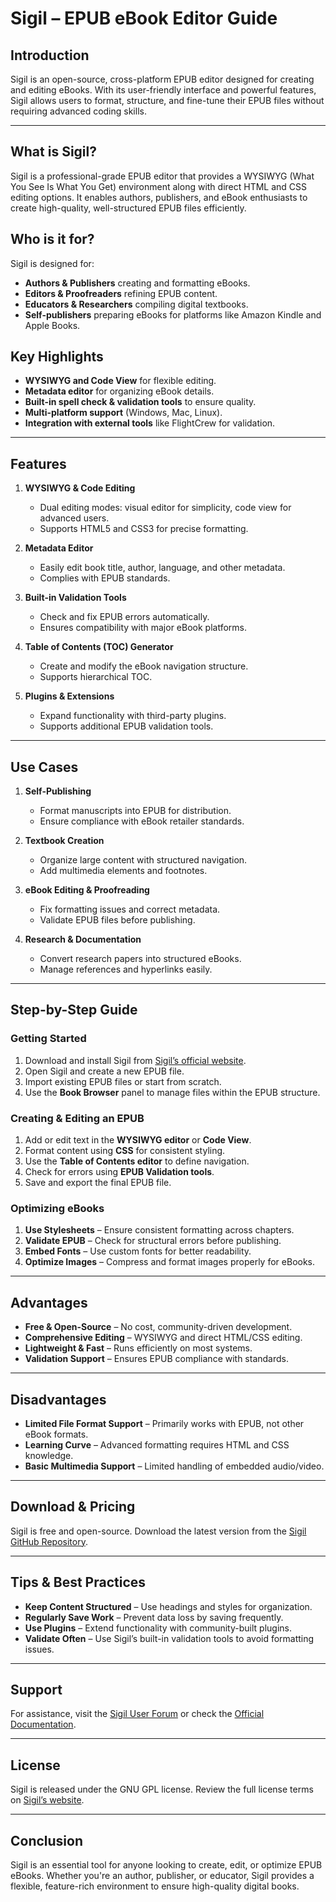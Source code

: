 # **Sigil – EPUB eBook Editor Guide**

## **Introduction**
Sigil is an open-source, cross-platform EPUB editor designed for creating and editing eBooks. With its user-friendly interface and powerful features, Sigil allows users to format, structure, and fine-tune their EPUB files without requiring advanced coding skills.

---

## **What is Sigil?**
Sigil is a professional-grade EPUB editor that provides a WYSIWYG (What You See Is What You Get) environment along with direct HTML and CSS editing options. It enables authors, publishers, and eBook enthusiasts to create high-quality, well-structured EPUB files efficiently.

## **Who is it for?**
Sigil is designed for:
- **Authors & Publishers** creating and formatting eBooks.
- **Editors & Proofreaders** refining EPUB content.
- **Educators & Researchers** compiling digital textbooks.
- **Self-publishers** preparing eBooks for platforms like Amazon Kindle and Apple Books.

## **Key Highlights**
- **WYSIWYG and Code View** for flexible editing.
- **Metadata editor** for organizing eBook details.
- **Built-in spell check & validation tools** to ensure quality.
- **Multi-platform support** (Windows, Mac, Linux).
- **Integration with external tools** like FlightCrew for validation.

---

## **Features**

1. **WYSIWYG & Code Editing**  
   - Dual editing modes: visual editor for simplicity, code view for advanced users.
   - Supports HTML5 and CSS3 for precise formatting.

2. **Metadata Editor**  
   - Easily edit book title, author, language, and other metadata.
   - Complies with EPUB standards.

3. **Built-in Validation Tools**  
   - Check and fix EPUB errors automatically.
   - Ensures compatibility with major eBook platforms.

4. **Table of Contents (TOC) Generator**  
   - Create and modify the eBook navigation structure.
   - Supports hierarchical TOC.

5. **Plugins & Extensions**  
   - Expand functionality with third-party plugins.
   - Supports additional EPUB validation tools.

---

## **Use Cases**

1. **Self-Publishing**  
   - Format manuscripts into EPUB for distribution.
   - Ensure compliance with eBook retailer standards.

2. **Textbook Creation**  
   - Organize large content with structured navigation.
   - Add multimedia elements and footnotes.

3. **eBook Editing & Proofreading**  
   - Fix formatting issues and correct metadata.
   - Validate EPUB files before publishing.

4. **Research & Documentation**  
   - Convert research papers into structured eBooks.
   - Manage references and hyperlinks easily.

---

## **Step-by-Step Guide**

### **Getting Started**
1. Download and install Sigil from [Sigil’s official website](https://sigil-ebook.com/).
2. Open Sigil and create a new EPUB file.
3. Import existing EPUB files or start from scratch.
4. Use the **Book Browser** panel to manage files within the EPUB structure.

### **Creating & Editing an EPUB**
1. Add or edit text in the **WYSIWYG editor** or **Code View**.
2. Format content using **CSS** for consistent styling.
3. Use the **Table of Contents editor** to define navigation.
4. Check for errors using **EPUB Validation tools**.
5. Save and export the final EPUB file.

### **Optimizing eBooks**
1. **Use Stylesheets** – Ensure consistent formatting across chapters.
2. **Validate EPUB** – Check for structural errors before publishing.
3. **Embed Fonts** – Use custom fonts for better readability.
4. **Optimize Images** – Compress and format images properly for eBooks.

---

## **Advantages**
- **Free & Open-Source** – No cost, community-driven development.
- **Comprehensive Editing** – WYSIWYG and direct HTML/CSS editing.
- **Lightweight & Fast** – Runs efficiently on most systems.
- **Validation Support** – Ensures EPUB compliance with standards.

---

## **Disadvantages**
- **Limited File Format Support** – Primarily works with EPUB, not other eBook formats.
- **Learning Curve** – Advanced formatting requires HTML and CSS knowledge.
- **Basic Multimedia Support** – Limited handling of embedded audio/video.

---

## **Download & Pricing**
Sigil is free and open-source. Download the latest version from the [Sigil GitHub Repository](https://github.com/Sigil-Ebook/Sigil/releases).

---

## **Tips & Best Practices**
- **Keep Content Structured** – Use headings and styles for organization.
- **Regularly Save Work** – Prevent data loss by saving frequently.
- **Use Plugins** – Extend functionality with community-built plugins.
- **Validate Often** – Use Sigil’s built-in validation tools to avoid formatting issues.

---

## **Support**
For assistance, visit the [Sigil User Forum](https://www.mobileread.com/forums/forumdisplay.php?f=203) or check the [Official Documentation](https://sigil-ebook.com/sigil/).

---

## **License**
Sigil is released under the GNU GPL license. Review the full license terms on [Sigil’s website](https://sigil-ebook.com/license/).

---

## **Conclusion**
Sigil is an essential tool for anyone looking to create, edit, or optimize EPUB eBooks. Whether you're an author, publisher, or educator, Sigil provides a flexible, feature-rich environment to ensure high-quality digital books.